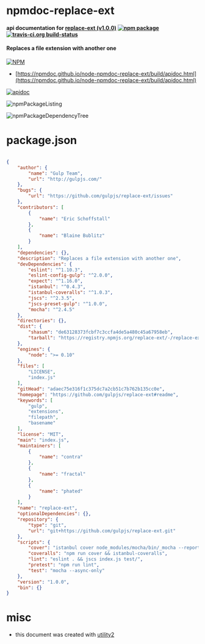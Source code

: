 # npmdoc-replace-ext

#### api documentation for  [replace-ext (v1.0.0)](https://github.com/gulpjs/replace-ext#readme)  [![npm package](https://img.shields.io/npm/v/npmdoc-replace-ext.svg?style=flat-square)](https://www.npmjs.org/package/npmdoc-replace-ext) [![travis-ci.org build-status](https://api.travis-ci.org/npmdoc/node-npmdoc-replace-ext.svg)](https://travis-ci.org/npmdoc/node-npmdoc-replace-ext)

#### Replaces a file extension with another one

[![NPM](https://nodei.co/npm/replace-ext.png?downloads=true&downloadRank=true&stars=true)](https://www.npmjs.com/package/replace-ext)

- [https://npmdoc.github.io/node-npmdoc-replace-ext/build/apidoc.html](https://npmdoc.github.io/node-npmdoc-replace-ext/build/apidoc.html)

[![apidoc](https://npmdoc.github.io/node-npmdoc-replace-ext/build/screenCapture.buildCi.browser.%252Ftmp%252Fbuild%252Fapidoc.html.png)](https://npmdoc.github.io/node-npmdoc-replace-ext/build/apidoc.html)

![npmPackageListing](https://npmdoc.github.io/node-npmdoc-replace-ext/build/screenCapture.npmPackageListing.svg)

![npmPackageDependencyTree](https://npmdoc.github.io/node-npmdoc-replace-ext/build/screenCapture.npmPackageDependencyTree.svg)



# package.json

```json

{
    "author": {
        "name": "Gulp Team",
        "url": "http://gulpjs.com/"
    },
    "bugs": {
        "url": "https://github.com/gulpjs/replace-ext/issues"
    },
    "contributors": [
        {
            "name": "Eric Schoffstall"
        },
        {
            "name": "Blaine Bublitz"
        }
    ],
    "dependencies": {},
    "description": "Replaces a file extension with another one",
    "devDependencies": {
        "eslint": "^1.10.3",
        "eslint-config-gulp": "^2.0.0",
        "expect": "^1.16.0",
        "istanbul": "^0.4.3",
        "istanbul-coveralls": "^1.0.3",
        "jscs": "^2.3.5",
        "jscs-preset-gulp": "^1.0.0",
        "mocha": "^2.4.5"
    },
    "directories": {},
    "dist": {
        "shasum": "de63128373fcbf7c3ccfa4de5a480c45a67958eb",
        "tarball": "https://registry.npmjs.org/replace-ext/-/replace-ext-1.0.0.tgz"
    },
    "engines": {
        "node": ">= 0.10"
    },
    "files": [
        "LICENSE",
        "index.js"
    ],
    "gitHead": "adaec75e316f1c375dc7a2cb51c7b762b135cc0e",
    "homepage": "https://github.com/gulpjs/replace-ext#readme",
    "keywords": [
        "gulp",
        "extensions",
        "filepath",
        "basename"
    ],
    "license": "MIT",
    "main": "index.js",
    "maintainers": [
        {
            "name": "contra"
        },
        {
            "name": "fractal"
        },
        {
            "name": "phated"
        }
    ],
    "name": "replace-ext",
    "optionalDependencies": {},
    "repository": {
        "type": "git",
        "url": "git+https://github.com/gulpjs/replace-ext.git"
    },
    "scripts": {
        "cover": "istanbul cover node_modules/mocha/bin/_mocha --report lcovonly",
        "coveralls": "npm run cover && istanbul-coveralls",
        "lint": "eslint . && jscs index.js test/",
        "pretest": "npm run lint",
        "test": "mocha --async-only"
    },
    "version": "1.0.0",
    "bin": {}
}
```



# misc
- this document was created with [utility2](https://github.com/kaizhu256/node-utility2)
